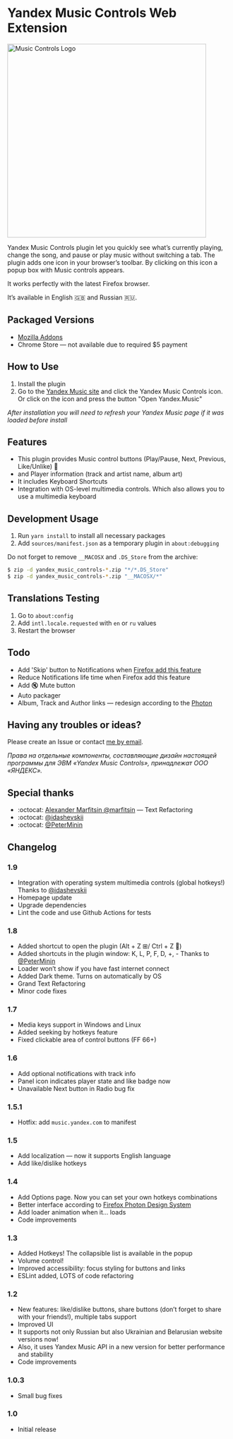 # Yandex Music Controls Web Extension

<img src="/images/logo-hd.png" align="center" height="439" width="450" alt="Music Controls Logo" >

Yandex Music Controls plugin let you quickly see what’s currently playing, change the song, and pause or play music without switching a tab.
The plugin adds one icon in your browser’s toolbar. By clicking on this icon a popup box with Music controls appears.

It works perfectly with the latest Firefox browser.

It’s available in English :gb: and Russian :ru:.

## Packaged Versions

* [Mozilla Addons](https://addons.mozilla.org/en-US/firefox/addon/yandex-music-controls/)
* Chrome Store — not available due to required $5 payment

## How to Use

1. Install the plugin
2. Go to the [Yandex Music site](https://music.yandex.ru/) and click the Yandex Music Controls icon. Or click on the icon and press the button "Open Yandex.Music"

*After installation you will need to refresh your Yandex Music page if it was loaded before install*

## Features

* This plugin provides Music control buttons (Play/Pause, Next, Previous, Like/Unlike) :musical_note:
* and Player information (track and artist name, album art)
* It includes Keyboard Shortcuts
* Integration with OS-level multimedia controls. Which also allows you to use a multimedia keyboard

## Development Usage

1. Run `yarn install` to install all necessary packages
2. Add `sources/manifest.json` as a temporary plugin in `about:debugging`

Do not forget to remove `__MACOSX` and `.DS_Store` from the archive:

```bash
$ zip -d yandex_music_controls-*.zip "*/*.DS_Store"
$ zip -d yandex_music_controls-*.zip "__MACOSX/*"
```

## Translations Testing

1. Go to `about:config`
2. Add `intl.locale.requested` with `en` or `ru` values
3. Restart the browser

## Todo

* Add 'Skip' button to Notifications when [Firefox add this feature](https://developer.mozilla.org/en-US/docs/Mozilla/Add-ons/WebExtensions/API/notifications/NotificationOptions)
* Reduce Notifications life time when Firefox add this feature
* Add :mute: Mute button
* Auto packager
* Album, Track and Author links — redesign according to the [Photon](https://design.firefox.com/photon/components/links.html)

## Having any troubles or ideas?

Please create an Issue or contact [me by email](mailto:kb@kernel-it.ru).

*Права на отдельные компоненты, составляющие дизайн настоящей программы для ЭВМ «Yandex Music Controls», принадлежат ООО «ЯНДЕКС».*

## Special thanks

* :octocat: [Alexander Marfitsin @marfitsin](http://marfitsin.com) — Text Refactoring
* :octocat: [@idashevskii](https://github.com/idashevskii)
* :octocat: [@PeterMinin](https://github.com/PeterMinin)

## Changelog

### 1.9
* Integration with operating system multimedia controls (global hotkeys!)
  Thanks to [@idashevskii](https://github.com/idashevskii)
* Homepage update
* Upgrade dependencies
* Lint the code and use Github Actions for tests
### 1.8
* Added shortcut to open the plugin (Alt + Z ⊞/ Ctrl + Z )
* Added shortcuts in the plugin window: K, L, P, F, D, +, -
  Thanks to [@PeterMinin](https://github.com/PeterMinin)
* Loader won’t show if you have fast internet connect
* Added Dark theme. Turns on automatically by OS
* Grand Text Refactoring
* Minor code fixes

### 1.7
* Media keys support in Windows and Linux
* Added seeking by hotkeys feature
* Fixed clickable area of control buttons (FF 66+)

### 1.6
* Add optional notifications with track info
* Panel icon indicates player state and like badge now
* Unavailable Next button in Radio bug fix

### 1.5.1
* Hotfix: add `music.yandex.com` to manifest

### 1.5
* Add localization — now it supports English language
* Add like/dislike hotkeys

### 1.4
* Add Options page. Now you can set your own hotkeys combinations
* Better interface according to [Firefox Photon Design System](https://design.firefox.com/photon/welcome.html)
* Add loader animation when it… loads
* Code improvements

### 1.3
* Added Hotkeys! The collapsible list is available in the popup
* Volume control!
* Improved accessibility: focus styling for buttons and links
* ESLint added, LOTS of code refactoring

### 1.2
* New features: like/dislike buttons, share buttons (don’t forget to share with your friends!), multiple tabs support
* Improved UI
* It supports not only Russian but also Ukrainian and Belarusian website versions now!
* Also, it uses Yandex Music API in a new version for better performance and stability
* Code improvements

### 1.0.3
* Small bug fixes

### 1.0
* Initial release
